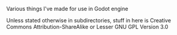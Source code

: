 
Various things I've made for use in Godot engine

Unless stated otherwise in subdirectories, stuff in here is Creative Commons Attribution-ShareAlike or Lesser GNU GPL Version 3.0
